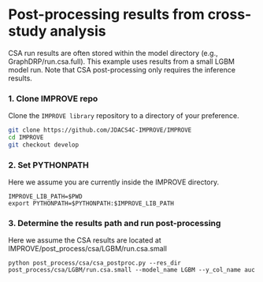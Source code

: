 # Post-processing results from cross-study analysis


CSA run results are often stored within the model directory (e.g., GraphDRP/run.csa.full).
This example uses results from a small LGBM model run. Note that CSA post-processing only requires the inference results.


### 1. Clone IMPROVE repo
Clone the `IMPROVE library` repository to a directory of your preference.

```bash
git clone https://github.com/JDACS4C-IMPROVE/IMPROVE
cd IMPROVE
git checkout develop
```

### 2. Set PYTHONPATH
Here we assume you are currently inside the IMPROVE directory.

```
IMPROVE_LIB_PATH=$PWD
export PYTHONPATH=$PYTHONPATH:$IMPROVE_LIB_PATH
```

### 3. Determine the results path and run post-processing
Here we assume the CSA results are located at IMPROVE/post_process/csa/LGBM/run.csa.small

```
python post_process/csa/csa_postproc.py --res_dir post_process/csa/LGBM/run.csa.small --model_name LGBM --y_col_name auc
```
